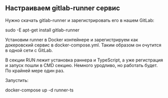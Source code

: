 ## Настраиваем gitlab-runner сервис

Нужно скачать gitlab-runner и зарегистрировать его в нашем GitLab:

sudo -E apt-get install gitlab-runner

Установим runner в Docker контейнере и зарегистрируем как докеровский сервис в docker-compose.yml. Таким образом он очутится в одной сети с GitLab.

В секции RUN лежит установка раннера и TypeScript, а уже регистрация и запуск пошли в CMD секцию. Немного уродливо, но работать будет. По крайней мере один раз.

Запустить:

docker-compose up -d runner-ts
